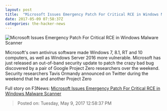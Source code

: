 ```yaml
---
layout: post
title:  "Microsoft Issues Emergency Patch For Critical RCE in Windows Malware Scanner"
date: 2017-05-09 07:58:37Z
categories: the-hacker-news
---
```


![Microsoft Issues Emergency Patch For Critical RCE in Windows Malware Scanner](https://1.bp.blogspot.com/-PccYcS83poI/WRFtMkcV5AI/AAAAAAAAshk/i9k0_feOr8EZT49ZER6zX8UI-aWJ_FJVACLcB/s1600/windows-defender-remote-code-executiont.png)

Microsoft's own antivirus software made Windows 7, 8.1, RT and 10 computers, as well as Windows Server 2016 more vulnerable. Microsoft has just released an out-of-band security update to patch the crazy bad bug discovered by a pair of Google Project Zero researchers over the weekend. Security researchers Tavis Ormandy announced on Twitter during the weekend that he and another Project Zero


Full story on F3News: [Microsoft Issues Emergency Patch For Critical RCE in Windows Malware Scanner](http://www.f3nws.com/n/aCzxV)

> Posted on: Tuesday, May 9, 2017 12:58:37 PM
